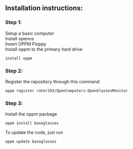 ## Installation instructions:
### Step 1:
 Setup a basic computer<br/>
 Install openos<br/>
 Insert OPPM Floppy<br/>
 Install oppm to the primary hard drive<br/>
```
install oppm
```
### Step 2:
 Register the repository through this command
```batch
oppm register rater193/OpenComputers-OpenGlassesMonitor
```
### Step 3:
 Install the oppm package
```batch
oppm install baseglasses
```
 To update the code, just run
```batch
oppm update baseglasses
```